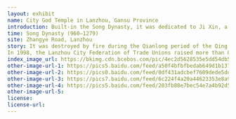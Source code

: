 ```yaml
---
layout: exhibit
name: City God Temple in Lanzhou, Gansu Province
introduction: Built-in the Song Dynasty, it was dedicated to Ji Xin, a general of the Han Dynasty, and was also known as the Ji Xin Temple. It was restored in the Ming Dynasty and changed to its present name. It was destroyed by fire during the Qianlong period of the Qing Dynasty (1736-1795) and was later restored.
time: Song Dynasty (960—1279)
site: Zhangye Road, Lanzhou
story: It was destroyed by fire during the Qianlong period of the Qing Dynasty (1736-1795) and later restored. Situated north to south, it covers an area of 12,000 square metres, with a building area of 4,000 square metres. The main gate is three rooms and is the place of the marquis of the faithful; the second gate is a hard hilltop style corridor theatre building, the north has a scrolling hut roof style heng hall, the back is a heavy eaves hut roof style main hall, the left and right have compartments, bell and drum tower and so on. The original frescoes under the corridor are no longer extant, and in 1956 it was used as the first workers' club in Lanzhou.
In 1998, the Lanzhou City Federation of Trade Unions raised more than 8 million yuan to rebuild and repair the City God Temple and opened it to the community with a new look. Now the City God Temple trading market has more than 100 merchants operating in antiques, working in nearly 100 varieties of antiques, paintings, porcelain, stones, bronze, jade, coins, stamps, woodwork and so on, with a constant stream of visitors every day. 
index_image_url: https://bkimg.cdn.bcebos.com/pic/4ec2d5628535e5dd54db5c7c7fc6a7efcf1b629a?x-bce-process=image/watermark,image_d2F0ZXIvYmFpa2UxNTA=,g_7,xp_5,yp_5/format,f_auto
other-image-url-1: https://pics5.baidu.com/feed/a50f4bfbfbedab649d1b1376161aa5ca78311ed4.jpeg?token=542c153eccb917bfb7178628dbdf3ad2
other-image-url-2: https://pics0.baidu.com/feed/0df431adcbef7609dede5ddecaf1a9c57dd99e54.jpeg?token=78f105b7847dd6f46a7c6e73e2364f7a
other-image-url-3: https://pics7.baidu.com/feed/6c224f4a20a44623353e8a91430e78070df3d706.jpeg?token=2c90c0a6e7a5cb57dbde56bedf6cec23
other-image-url-4: https://pics5.baidu.com/feed/203fb80e7bec54e7a4b92d535b1491594ec26adf.jpeg?token=5db993db4594a5062557b86ec964f592
other-image-url-5: 
license:
license-url:
---
```

